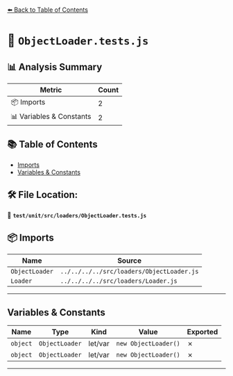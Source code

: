 [⬅️ Back to Table of Contents](../../../../index.md)

# 📄 `ObjectLoader.tests.js`

## 📊 Analysis Summary

| Metric | Count |
|--------|-------|
| 📦 Imports | 2 |
| 📊 Variables & Constants | 2 |

## 📚 Table of Contents

- [Imports](#imports)
- [Variables & Constants](#variables-constants)

## 🛠️ File Location:
📂 **`test/unit/src/loaders/ObjectLoader.tests.js`**

## 📦 Imports

| Name | Source |
|------|--------|
| `ObjectLoader` | `../../../../src/loaders/ObjectLoader.js` |
| `Loader` | `../../../../src/loaders/Loader.js` |


---

## Variables & Constants

| Name | Type | Kind | Value | Exported |
|------|------|------|-------|----------|
| `object` | `ObjectLoader` | let/var | `new ObjectLoader()` | ✗ |
| `object` | `ObjectLoader` | let/var | `new ObjectLoader()` | ✗ |


---